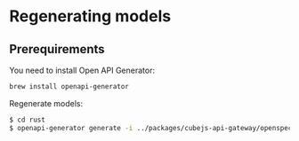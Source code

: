 # Regenerating models

## Prerequirements

You need to install Open API Generator:

```sh
brew install openapi-generator
```

Regenerate models:

```bash
$ cd rust
$ openapi-generator generate -i ../packages/cubejs-api-gateway/openspec.yml -g rust -o cubeclient
```
